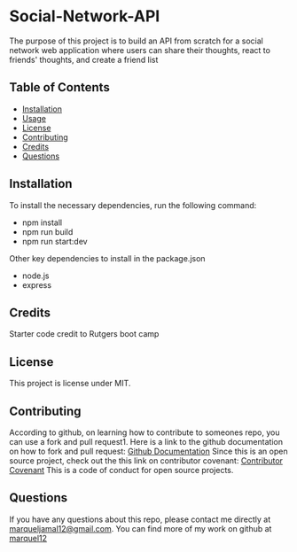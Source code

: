 # Social-Network-API
The purpose of this project is to build an API from scratch for a social network web application where users can share their thoughts, react to friends' thoughts, and create a friend list




 ## Table of Contents
  * [Installation](#installation)
  * [Usage](#usage)
  * [License](#license)
  * [Contributing](#contributing)
  * [Credits](#credits)
  * [Questions](#questions)
  


  ## Installation
  To install the necessary dependencies, run the following command:
  - npm install
  - npm run build 
  - npm run start:dev

  Other key dependencies to install in the package.json
  - node.js
  - express



  ## Credits 
  Starter code credit to Rutgers boot camp 


  ## License
  This project is license under MIT. 
    
    
    
    
  
  
  ## Contributing
  According to github, on learning how to contribute to someones repo, you can use a fork and pull request1. 
  Here is a link to the github documentation on how to fork and pull request: [Github Documentation](https://docs.github.com/en/get-started/exploring-projects-on-github/contributing-to-a-project)
  Since this is an open source project, check out the this link on contributor covenant: [Contributor Covenant](https://www.contributor-covenant.org/) This is a code of conduct for open source projects.
  

  
  ## Questions
  If you have any questions about this repo, please contact me directly at marqueljamal12@gmail.com. You can find more of my work on github at [marquel12](https://github.com/marquel12/social-network-api) 
